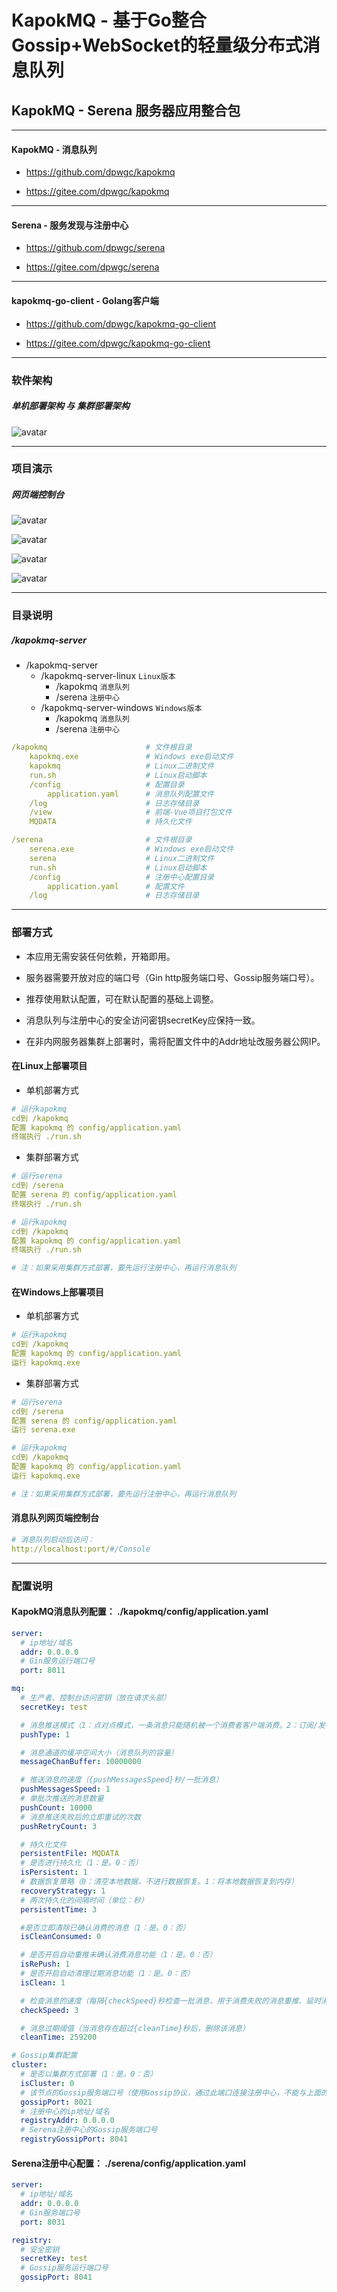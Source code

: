 # KapokMQ - 基于Go整合Gossip+WebSocket的轻量级分布式消息队列

## KapokMQ - Serena 服务器应用整合包

***

#### KapokMQ - 消息队列

* https://github.com/dpwgc/kapokmq

* https://gitee.com/dpwgc/kapokmq

***

#### Serena - 服务发现与注册中心

* https://github.com/dpwgc/serena

* https://gitee.com/dpwgc/serena

***

#### kapokmq-go-client - Golang客户端

* https://github.com/dpwgc/kapokmq-go-client

* https://gitee.com/dpwgc/kapokmq-go-client

***

### 软件架构

##### 单机部署架构 与 集群部署架构

![avatar](https://dpwgc-1302119999.cos.ap-guangzhou.myqcloud.com/kapokmq/0.jpg)

***

### 项目演示

##### 网页端控制台

![avatar](https://dpwgc-1302119999.cos.ap-guangzhou.myqcloud.com/kapokmq/1.jpg)

![avatar](https://dpwgc-1302119999.cos.ap-guangzhou.myqcloud.com/kapokmq/2.jpg)

![avatar](https://dpwgc-1302119999.cos.ap-guangzhou.myqcloud.com/kapokmq/3.jpg)

![avatar](https://dpwgc-1302119999.cos.ap-guangzhou.myqcloud.com/kapokmq/4.jpg)

***

### 目录说明

##### /kapokmq-server

* /kapokmq-server
  * /kapokmq-server-linux `Linux版本`
    * /kapokmq `消息队列`
    * /serena `注册中心` 
  * /kapokmq-server-windows `Windows版本`
    * /kapokmq `消息队列`
    * /serena `注册中心`

```yaml
/kapokmq                      # 文件根目录
    kapokmq.exe               # Windows exe启动文件
    kapokmq                   # Linux二进制文件
    run.sh                    # Linux启动脚本
    /config                   # 配置目录
        application.yaml      # 消息队列配置文件
    /log                      # 日志存储目录
    /view                     # 前端-Vue项目打包文件
    MQDATA                    # 持久化文件
```

```yaml
/serena                       # 文件根目录
    serena.exe                # Windows exe启动文件
    serena                    # Linux二进制文件
    run.sh                    # Linux启动脚本
    /config                   # 注册中心配置目录
        application.yaml      # 配置文件
    /log                      # 日志存储目录
```

***

### 部署方式

* 本应用无需安装任何依赖，开箱即用。

* 服务器需要开放对应的端口号（Gin http服务端口号、Gossip服务端口号）。

* 推荐使用默认配置，可在默认配置的基础上调整。

* 消息队列与注册中心的安全访问密钥secretKey应保持一致。

* 在非内网服务器集群上部署时，需将配置文件中的Addr地址改服务器公网IP。

#### 在Linux上部署项目

* 单机部署方式

```yaml
# 运行kapokmq
cd到 /kapokmq
配置 kapokmq 的 config/application.yaml
终端执行 ./run.sh
```

* 集群部署方式

```yaml
# 运行serena
cd到 /serena
配置 serena 的 config/application.yaml
终端执行 ./run.sh

# 运行kapokmq
cd到 /kapokmq
配置 kapokmq 的 config/application.yaml
终端执行 ./run.sh

# 注：如果采用集群方式部署，要先运行注册中心，再运行消息队列
```

#### 在Windows上部署项目

* 单机部署方式

```yaml
# 运行kapokmq
cd到 /kapokmq
配置 kapokmq 的 config/application.yaml
运行 kapokmq.exe
```

* 集群部署方式

```yaml
# 运行serena
cd到 /serena
配置 serena 的 config/application.yaml
运行 serena.exe

# 运行kapokmq
cd到 /kapokmq
配置 kapokmq 的 config/application.yaml
运行 kapokmq.exe

# 注：如果采用集群方式部署，要先运行注册中心，再运行消息队列
```

#### 消息队列网页端控制台
```yaml
# 消息队列启动后访问：
http://localhost:port/#/Console
```

***

### 配置说明

#### KapokMQ消息队列配置： ./kapokmq/config/application.yaml

```yaml
server:
  # ip地址/域名
  addr: 0.0.0.0
  # Gin服务运行端口号
  port: 8011

mq:
  # 生产者、控制台访问密钥（放在请求头部）
  secretKey: test

  # 消息推送模式（1：点对点模式，一条消息只能随机被一个消费者客户端消费。2：订阅/发布推送模式：将消息推送给所有消费者客户端）
  pushType: 1

  # 消息通道的缓冲空间大小（消息队列的容量）
  messageChanBuffer: 10000000

  # 推送消息的速度（{pushMessagesSpeed}秒/一批消息）
  pushMessagesSpeed: 1
  # 单批次推送的消息数量
  pushCount: 10000
  # 消息推送失败后的立即重试的次数
  pushRetryCount: 3

  # 持久化文件
  persistentFile: MQDATA
  # 是否进行持久化（1：是。0：否）
  isPersistent: 1
  # 数据恢复策略（0：清空本地数据，不进行数据恢复。1：将本地数据恢复到内存）
  recoveryStrategy: 1
  # 两次持久化的间隔时间（单位：秒）
  persistentTime: 3

  #是否立即清除已确认消费的消息（1：是。0：否）
  isCleanConsumed: 0

  # 是否开启自动重推未确认消费消息功能（1：是。0：否）
  isRePush: 1
  # 是否开启自动清理过期消息功能（1：是。0：否）
  isClean: 1

  # 检查消息的速度（每隔{checkSpeed}秒检查一批消息，用于消费失败的消息重推、延时消息推送与过期消息清理）
  checkSpeed: 3

  # 消息过期阈值（当消息存在超过{cleanTime}秒后，删除该消息）
  cleanTime: 259200

# Gossip集群配置
cluster:
  # 是否以集群方式部署（1：是。0：否）
  isCluster: 0
  # 该节点的Gossip服务端口号（使用Gossip协议，通过此端口连接注册中心，不能与上面的Gin http服务端口号{server.port}相同）
  gossipPort: 8021
  # 注册中心的ip地址/域名
  registryAddr: 0.0.0.0
  # Serena注册中心的Gossip服务端口号
  registryGossipPort: 8041
```

#### Serena注册中心配置： ./serena/config/application.yaml

```yaml
server:
  # ip地址/域名
  addr: 0.0.0.0
  # Gin服务端口号
  port: 8031

registry:
  # 安全密钥
  secretKey: test
  # Gossip服务运行端口号
  gossipPort: 8041
```